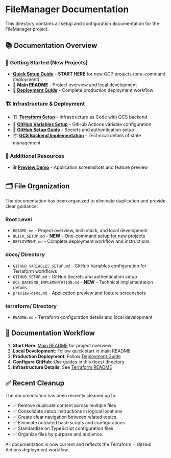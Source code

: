 # FileManager Documentation

This directory contains all setup and configuration documentation for the FileManager project.

## 📚 Documentation Overview

### 🚀 Getting Started (New Projects)
- **[Quick Setup Guide](../QUICK_SETUP.md)** - **START HERE** for new GCP projects (one-command deployment)
- 📖 **[Main README](../README.md)** - Project overview and local development
- 🚀 **[Deployment Guide](../DEPLOYMENT.md)** - Complete production deployment workflow

### 🏗️ Infrastructure & Deployment
- 🏗️ **[Terraform Setup](../terraform/README.md)** - Infrastructure as Code with GCS backend
- 🔧 **[GitHub Variables Setup](./GITHUB_VARIABLES_SETUP.md)** - GitHub Actions variable configuration
- 🔐 **[GitHub Setup Guide](./GITHUB_SETUP.md)** - Secrets and authentication setup
- 📦 **[GCS Backend Implementation](./GCS_BACKEND_IMPLEMENTATION.md)** - Technical details of state management

### 🎯 Additional Resources
- 🎬 **[Preview Demo](./preview-demo.md)** - Application screenshots and feature preview

## 🗂️ File Organization

The documentation has been organized to eliminate duplication and provide clear guidance:

### Root Level
- `README.md` - Project overview, tech stack, and local development
- `QUICK_SETUP.md` - **NEW** - One-command setup for new projects  
- `DEPLOYMENT.md` - Complete deployment workflow and instructions

### docs/ Directory  
- `GITHUB_VARIABLES_SETUP.md` - GitHub Variables configuration for Terraform workflows
- `GITHUB_SETUP.md` - GitHub Secrets and authentication setup
- `GCS_BACKEND_IMPLEMENTATION.md` - **NEW** - Technical implementation details
- `preview-demo.md` - Application preview and feature screenshots

### terraform/ Directory
- `README.md` - Terraform configuration details and local development

## 🔄 Documentation Workflow

1. **Start Here**: [Main README](../README.md) for project overview
2. **Local Development**: Follow quick start in main README  
3. **Production Deployment**: Follow [Deployment Guide](../DEPLOYMENT.md)
4. **Configure GitHub**: Use guides in this docs/ directory
5. **Infrastructure Details**: See [Terraform README](../terraform/README.md)

## ✅ Recent Cleanup

The documentation has been recently cleaned up to:
- ✅ Remove duplicate content across multiple files
- ✅ Consolidate setup instructions in logical locations
- ✅ Create clear navigation between related topics
- ✅ Eliminate outdated bash scripts and configurations
- ✅ Standardize on TypeScript configuration files
- ✅ Organize files by purpose and audience

All documentation is now current and reflects the Terraform + GitHub Actions deployment workflow.
